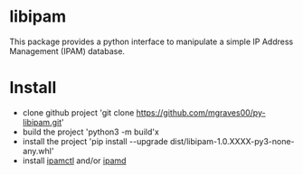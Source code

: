 # libipam

This package provides a python interface to manipulate a simple IP Address Management (IPAM)
database.

# Install

- clone github project  'git clone https://github.com/mgraves00/py-libipam.git'
- build the project 'python3 -m build'x
- install the project 'pip install --upgrade dist/libipam-1.0.XXXX-py3-none-any.whl'
- install [ipamctl](https://github.com/mgraves00/py-ipamctl) and/or [ipamd](https://github.com/mgraves00/py-ipamd)
  
